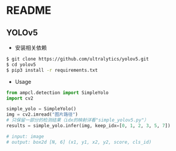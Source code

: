 # README

## YOLOv5

- 安装相关依赖


```bash
$ git clone https://github.com/ultralytics/yolov5.git
$ cd yolov5
$ pip3 install -r requirements.txt
```

- Usage

```python
from ampcl.detection import SimpleYolo
import cv2

simple_yolo = SimpleYolo()
img = cv2.imread("图片路径")
# 只保留一部分的检测结果（idx的映射详看"simple_yolov5.py"）
results = simple_yolo.infer(img, keep_idx=[0, 1, 2, 3, 5, 7])

# input: image
# output: box2d [N, 6] (x1, y1, x2, y2, score, cls_id)
```
